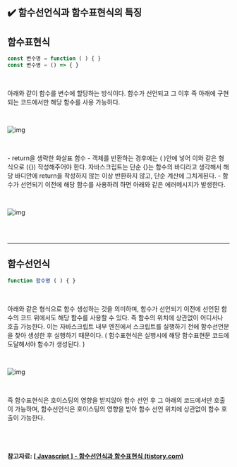 ## ✔️ 함수선언식과 함수표현식의 특징

## 함수표현식

```javascript
const 변수명 = function ( ) { }
const 변수명 = () => { }
```

<br>

아래와 같이 함수를 변수에 할당하는 방식이다. 함수가 선언되고 그 이후 즉 아래에 구현되는 코드에서만 해당 함수를 사용 가능하다. 

<br>

![img](https://blog.kakaocdn.net/dn/bZ1P1n/btrMyfP5b43/9CKU8CAhgNe2Ze1015q9k1/img.png)

<br>

\- return을 생략한 화살표 함수
\- 객체를 반환하는 경후에는 ( )안에 넣어 이와 같은 형식으로 ({}) 작성해주어야 한다. 자바스크립트는 단순 {}는 함수의 바디라고 생각해서 해당 바디안에 return을 작성하지 않는 이상 반환하지 않고, 단순 계산에 그치게된다.
\- 함수가 선언되기 이전에 해당 함수를 사용하려 하면 아래와 같은 에러메시지가 발생한다.

<br>

![img](https://blog.kakaocdn.net/dn/VLPVM/btrMtGf7iAW/UwEJh3OzoHdUFeLu7kkfvk/img.png)

<br>

<br>

------

## 함수선언식

```javascript
function 함수명 ( ) { }
```

<br>

아래와 같은 형식으로 함수 생성하는 것을 의미하며, 함수가 선언되기 이전에 선언된 함수의 코드 위에서도 해당 함수를 사용할 수 있다. 즉 함수의 위치에 상관없이 어디서나 호출 가능한다. 이는 자바스크립트 내부 엔진에서 스크립트를 실행하기 전에 함수선언문을 찾아 생성한 후 실행하기 때문이다. ( 함수표현식은 실행시에 해당 함수표현문 코드에 도달해서야 함수가 생성된다. )

<br>

![img](https://blog.kakaocdn.net/dn/FrSHt/btrMqsX0Puy/ekKcYkbb01AsF0uDKpBvnk/img.png)

<br>

 

즉 함수표현식은 호이스팅의 영향을 받지않아 함수 선언 후 그 아래의 코드에서만 호출이 가능하며, 함수선언식은 호이스팅의 영향을 받아 함수 선언 위치에 상관없이 함수 호출이 가능한다.

<br>

<br>

#### 참고자료: [[ Javascript \] - 함수선언식과 함수표현식 (tistory.com)](https://mihee0703.tistory.com/151)

<br>